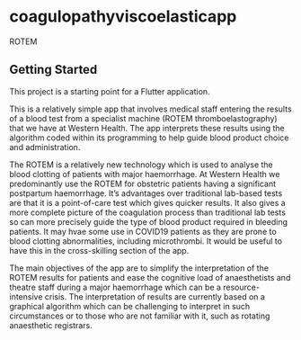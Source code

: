 # coagulopathyviscoelasticapp

ROTEM

## Getting Started

This project is a starting point for a Flutter application.

This is a relatively simple app that involves medical staff entering the results of a blood test from a specialist machine (ROTEM thromboelastography) that we have at Western Health. The app interprets these results using the algorithm coded within its programming to help guide blood product choice and administration. 

The ROTEM is a relatively new technology which is used to analyse the blood clotting of patients with major haemorrhage. At Western Health we predominantly use the ROTEM for obstetric patients having a significant postpartum haemorrhage. It’s advantages over traditional lab-based tests are that it is a point-of-care test which gives quicker results. It also gives a more complete picture of the coagulation process than traditional lab tests so can more precisely guide the type of blood product required in bleeding patients.
It may hvae some use in COVID19 patients as they are prone to blood clotting abnormalities, including microthrombi.
It would be useful to have this in the cross-skilling section of the app.

The main objectives of the app are to simplify the interpretation of the ROTEM results for patients and ease the cognitive load of anaesthetists and theatre staff during  a major haemorrhage which can be a resource-intensive crisis. The interpretation of results are currently based on a graphical algorithm which can be challenging to interpret in such circumstances or to those who are not familiar with it, such as rotating anaesthetic registrars.

